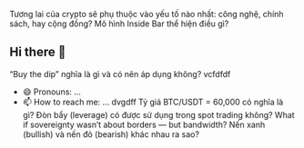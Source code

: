 Tương lai của crypto sẽ phụ thuộc vào yếu tố nào nhất: công nghệ, chính sách, hay cộng đồng?
Mô hình Inside Bar thể hiện điều gì?
## Hi there 👋
“Buy the dip” nghĩa là gì và có nên áp dụng không?
vcfdfdf 
<!--ghnjghhggvdffdgfdsdffsdsdE.md` (vvcvvthis file) appears on your GitHub profile.
dvgdff
Here are some ideas to get you started:fcfgfgfgdfggfg
dvvfdfdfdfdf
- 🔭 I’m currently working on ...xcdcvvdf
- 🌱 I’m currently learning ...
- 👯 I’m looking to collaborate on ...vgvdfdgffd
- 🤔 I’m looking for help with ...cvvcvvcvsfffd
- 💬 Ask me about ...
- 📫 How to reach me: ...
- 😄 Pronouns: ...
- ⚡ Fun fact: ...
-->
- 😄 Pronouns: ...
- 📫 How to reach me: ...
dvgdff
Tỷ giá BTC/USDT = 60,000 có nghĩa là gì?
Đòn bẩy (leverage) có được sử dụng trong spot trading không?
What if sovereignty wasn’t about borders — but bandwidth?
Nến xanh (bullish) và nến đỏ (bearish) khác nhau ra sao?
